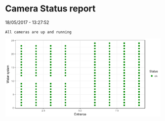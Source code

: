 Camera Status report
================
18/05/2017 - 13:27:52

    All cameras are up and running

![](camreport_files/figure-markdown_github/unnamed-chunk-2-1.png)
